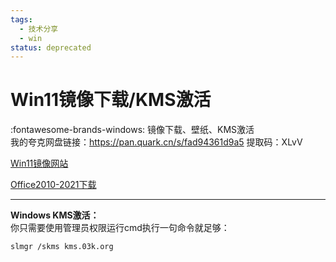 ```yaml
---
tags:
  - 技术分享
  - win
status: deprecated
---
```


# Win11镜像下载/KMS激活
:fontawesome-brands-windows: 镜像下载、壁纸、KMS激活  
我的夸克网盘链接：<https://pan.quark.cn/s/fad94361d9a5> 提取码：XLvV  

[Win11镜像网站](https://latest10.win/)

[Office2010-2021下载](https://tvs3g25cto.feishu.cn/drive/folder/fldcnFpXs7qXIOFfHH2sSps9tdK)
***
**Windows KMS激活：**   
你只需要使用管理员权限运行cmd执行一句命令就足够：  
```
slmgr /skms kms.03k.org
```
